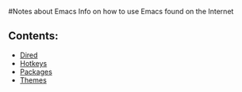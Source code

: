 #Notes about Emacs
Info on how to use Emacs found on the Internet

Contents:
---------
* [Dired](dired.md)
* [Hotkeys](emacs_hotkeys.md)
* [Packages](packages.md)
* [Themes](themes.md)
